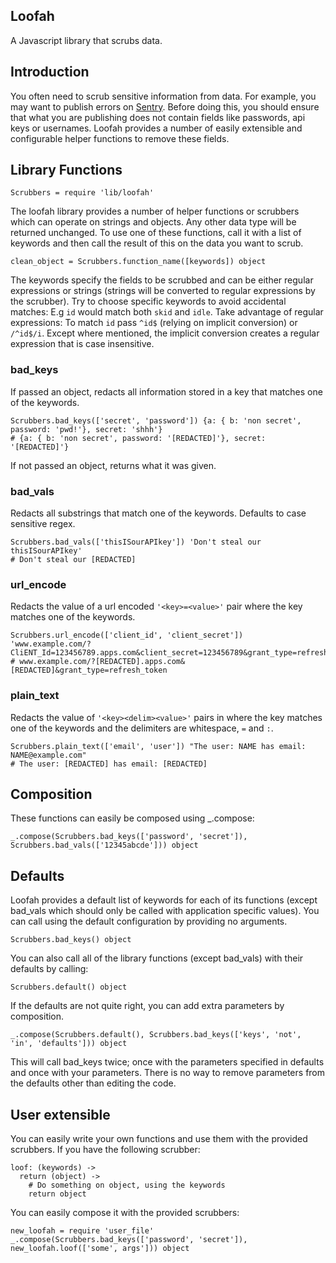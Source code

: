 ## Loofah

A Javascript library that scrubs data.

## Introduction

You often need to scrub sensitive information from data. For example, you may want to publish errors on [Sentry](https://app.getsentry.com/). Before doing this, you should ensure that what you are publishing does not contain fields like passwords, api keys or usernames. Loofah provides a number of easily extensible and configurable helper functions to remove these fields.

## Library Functions

```
Scrubbers = require 'lib/loofah'
```

The loofah library provides a number of helper functions or scrubbers which can operate on strings and objects. Any other data type will be returned unchanged. To use one of these functions, call it with a list of keywords and then call the result of this on the data you want to scrub. 

```
clean_object = Scrubbers.function_name([keywords]) object
```

The keywords specify the fields to be scrubbed and can be either regular expressions or strings (strings will be converted to regular expressions by the scrubber). Try to choose specific keywords to avoid accidental matches: E.g `id` would match both `skid` and `idle`. Take advantage of regular expressions: To match `id` pass `^id$` (relying on implicit conversion) or `/^id$/i`. Except where mentioned, the implicit conversion creates a regular expression that is case insensitive.

### bad_keys
If passed an object, redacts all information stored in a key that matches one of the keywords.

```
Scrubbers.bad_keys(['secret', 'password']) {a: { b: 'non secret', password: 'pwd!'}, secret: 'shhh'}
# {a: { b: 'non secret', password: '[REDACTED]'}, secret: '[REDACTED]'}
```
If not passed an object, returns what it was given.

### bad_vals
Redacts all substrings that match one of the keywords. Defaults to case sensitive regex.

```
Scrubbers.bad_vals(['thisISourAPIkey']) 'Don't steal our thisISourAPIkey'
# Don't steal our [REDACTED]
```


### url_encode
Redacts the value of a url encoded `'<key>=<value>'` pair where the key matches one of the keywords.

```
Scrubbers.url_encode(['client_id', 'client_secret']) 'www.example.com/?CliENT_Id=123456789.apps.com&client_secret=123456789&grant_type=refresh_token'
# www.example.com/?[REDACTED].apps.com&[REDACTED]&grant_type=refresh_token
```

### plain_text
Redacts the value of `'<key><delim><value>'` pairs in where the key matches one of the keywords and the delimiters are whitespace, `=` and `:`.

```
Scrubbers.plain_text(['email', 'user']) "The user: NAME has email: NAME@example.com"
# The user: [REDACTED] has email: [REDACTED]
```

## Composition
These functions can easily be composed using _.compose:

```
_.compose(Scrubbers.bad_keys(['password', 'secret']), Scrubbers.bad_vals(['12345abcde'])) object
```

## Defaults
Loofah provides a default list of keywords for each of its functions (except bad_vals which should only be called with application specific values). You can call using the default configuration by providing no arguments.

```
Scrubbers.bad_keys() object
```

You can also call all of the library functions (except bad_vals) with their defaults by calling:

```
Scrubbers.default() object
```

If the defaults are not quite right, you can add extra parameters by composition.

```
_.compose(Scrubbers.default(), Scrubbers.bad_keys(['keys', 'not', 'in', 'defaults'])) object
```

This will call bad_keys twice; once with the parameters specified in defaults and once with your parameters. There is no way to remove parameters from the defaults other than editing the code.


## User extensible
You can easily write your own functions and use them with the provided scrubbers. If you have the following scrubber:

```
loof: (keywords) ->
  return (object) ->
    # Do something on object, using the keywords
    return object
```
You can easily compose it with the provided scrubbers:

```
new_loofah = require 'user_file'
_.compose(Scrubbers.bad_keys(['password', 'secret']), new_loofah.loof(['some', args'])) object
```
